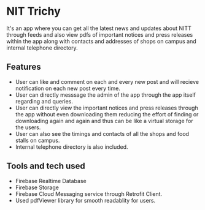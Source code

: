 # NIT Trichy

It's an app where you can get all the latest news and updates about NITT through feeds and also view pdfs of important notices and press releases within the app along with contacts and addresses of shops on campus and internal telephone directory.

## Features
* User can like and comment on each and every new post and will recieve notification on each new post every time.
* User can directly messsage the admin of the app through the app itself regarding and queries.
* User can directly view the important notices and press releases through the app without even downloading them reducing the effort of finding or downloading again and again and thus can be like a virtual storage for the users.
* User can also see the timings and contacts of all the shops and food stalls on campus.
* Internal telephone directory is also included.

## Tools and tech used
* Firebase Realtime Database
* Firebase Storage
* Firebase Cloud Messaging service through Retrofit Client. 
* Used pdfViewer library for smooth readablity for users.
